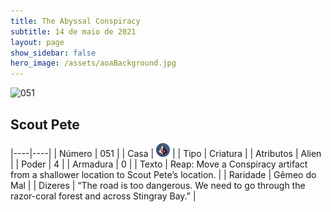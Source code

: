 ```yaml
---
title: The Abyssal Conspiracy
subtitle: 14 de maio de 2021
layout: page
show_sidebar: false
hero_image: /assets/aoaBackground.jpg
---
```


![051](https://cards-keyforge.s3.eu-north-1.amazonaws.com/media/pt/tac/051.png)

## Scout Pete

|----|----|
| Número | 051 |
| Casa | ![Conspiracy](https://raw.githubusercontent.com/cardsofkeyforge/cardsofkeyforge.github.io/master/tac/conspiracy.png "Conspiração") |
| Tipo | Criatura |
| Atributos | Alien |
| Poder | 4 |
| Armadura | 0 |
| Texto | Reap: Move a Conspiracy artifact from a shallower location to Scout Pete’s location. |
| Raridade | Gêmeo do Mal |
| Dizeres | “The road is too dangerous. We need to go through the razor-coral forest and across Stingray Bay.” |
